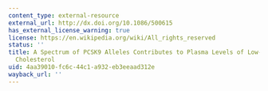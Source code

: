 ```yaml
---
content_type: external-resource
external_url: http://dx.doi.org/10.1086/500615
has_external_license_warning: true
license: https://en.wikipedia.org/wiki/All_rights_reserved
status: ''
title: A Spectrum of PCSK9 Alleles Contributes to Plasma Levels of Low-Density Lipoprotein
  Cholesterol
uid: 4aa39010-fc6c-44c1-a932-eb3eeaad312e
wayback_url: ''
---
```

